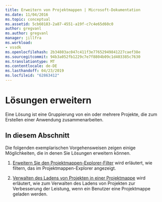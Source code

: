 ```yaml
---
title: Erweitern von Projektmappen | Microsoft-Dokumentation
ms.date: 11/04/2016
ms.topic: conceptual
ms.assetid: 5cb60183-2a87-4551-a19f-c7c4e65d60c0
author: gregvanl
ms.author: gregvanl
manager: jillfra
ms.workload:
- vssdk
ms.openlocfilehash: 2b34803ac047c411f3e77652949841227caef38e
ms.sourcegitcommit: 94b3a052fb1229c7e7f8804b09c1d403385c7630
ms.translationtype: MT
ms.contentlocale: de-DE
ms.lasthandoff: 04/23/2019
ms.locfileid: "62863412"
---
```

# <a name="extend-solutions"></a>Lösungen erweitern
Eine Lösung ist eine Gruppierung von ein oder mehrere Projekte, die zum Erstellen einer Anwendung zusammenarbeiten.

## <a name="in-this-section"></a>In diesem Abschnitt
 Die folgenden exemplarischen Vorgehensweisen zeigen einige Möglichkeiten, die in denen Sie Lösungen erweitern können.

1. [Erweitern Sie den Projektmappen-Explorer-Filter](../extensibility/extending-the-solution-explorer-filter.md) wird erläutert, wie filtern, das im Projektmappen-Explorer angezeigt.

2. [Verwalten des Ladens von Projekten in einer Projektmappe](../extensibility/managing-project-loading-in-a-solution.md) wird erläutert, wie zum Verwalten des Ladens von Projekten zur Verbesserung der Leistung, wenn ein Benutzer eine Projektmappe geladen werden.